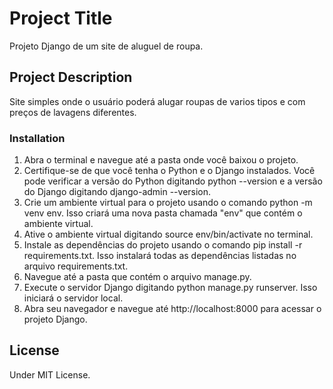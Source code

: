 # Project Title

Projeto Django de um site de aluguel de roupa.

## Project Description

Site simples onde o usuário poderá alugar roupas de varios tipos e com preços de lavagens diferentes. 

### Installation

1. Abra o terminal e navegue até a pasta onde você baixou o projeto.
2. Certifique-se de que você tenha o Python e o Django instalados. Você pode verificar a versão do Python digitando python --version e a versão do Django digitando django-admin --version.
3. Crie um ambiente virtual para o projeto usando o comando python -m venv env. Isso criará uma nova pasta chamada "env" que contém o ambiente virtual.
4. Ative o ambiente virtual digitando source env/bin/activate no terminal.
5. Instale as dependências do projeto usando o comando pip install -r requirements.txt. Isso instalará todas as dependências listadas no arquivo requirements.txt.
6. Navegue até a pasta que contém o arquivo manage.py.
7. Execute o servidor Django digitando python manage.py runserver. Isso iniciará o servidor local.
8. Abra seu navegador e navegue até http://localhost:8000 para acessar o projeto Django.

## License

Under MIT License.